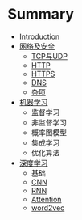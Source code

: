 # Summary

* [Introduction](README.md)
* [网络及安全](./network/README.md)
    * [TCP与UDP](./network/tcp&udp.md)
    * [HTTP](./network/http.md)
    * [HTTPS](./network/https.md)
    * [DNS](./network/dns.md)
    * [杂项](./network/misc.md)
* [机器学习](./ml/README.md)
    * 监督学习
    * 非监督学习
    * 概率图模型
    * 集成学习
    * 优化算法
* [深度学习](./dl/README.md)
    * 基础
    * [CNN](./dl/cnn.md)
    * [RNN](./dl/rnn.md)
    * [Attention](./dl/attention.md)
    * [word2vec](./dl/word2vec.md)

